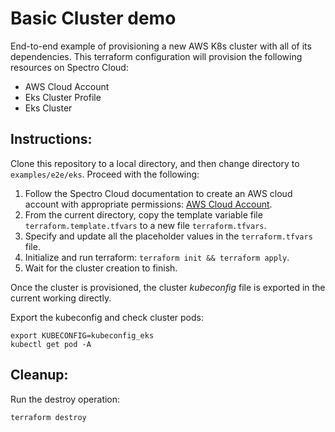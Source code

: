 # Basic Cluster demo

End-to-end example of provisioning a new AWS K8s cluster with all of its dependencies. This terraform configuration
will provision the following resources on Spectro Cloud:
- AWS Cloud Account
- Eks Cluster Profile
- Eks Cluster

## Instructions:

Clone this repository to a local directory, and then change directory to `examples/e2e/eks`. Proceed with the following:
1. Follow the Spectro Cloud documentation to create an AWS cloud account with appropriate permissions:
[AWS Cloud Account](https://docs.spectrocloud.com/clusters/?clusterType=aws_cluster#awscloudaccountpermissions).
2. From the current directory, copy the template variable file `terraform.template.tfvars` to a new file `terraform.tfvars`.
3. Specify and update all the placeholder values in the `terraform.tfvars` file.
4. Initialize and run terraform: `terraform init && terraform apply`.
5. Wait for the cluster creation to finish.

Once the cluster is provisioned, the cluster _kubeconfig_ file is exported in the current working directly.

Export the kubeconfig and check cluster pods:

```shell
export KUBECONFIG=kubeconfig_eks
kubectl get pod -A
```

## Cleanup:

Run the destroy operation:

```shell
terraform destroy
```
